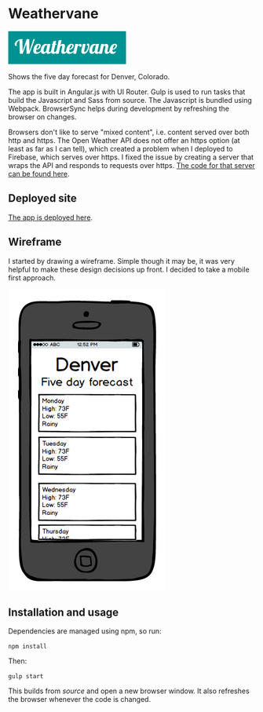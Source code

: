 # Weathervane
![Weathervane logo](weathervane-logo.png)

Shows the five day forecast for Denver, Colorado.

The app is built in Angular.js with UI Router. Gulp is used to run tasks that build the Javascript and Sass from source. The Javascript is bundled using Webpack. BrowserSync helps during development by refreshing the browser on changes.

Browsers don't like to serve "mixed content", i.e. content served over both http and https. The Open Weather API does not offer an https option (at least as far as I can tell), which created a problem when I deployed to Firebase, which serves over https. I fixed the issue by creating a server that wraps the API and responds to requests over https. [The code for that server can be found here](https://github.com/BillyZac/weather-api).

## Deployed site
[The app is deployed here](https://weather-vane.firebaseapp.com/#/).

## Wireframe
I started by drawing a wireframe. Simple though it may be, it was very helpful to make these design decisions up front. I decided to take a mobile first approach.

![Weathervane wireframe](weathervane-wireframe.png)

## Installation and usage
Dependencies are managed using npm, so run:

```
npm install
```

Then:

```
gulp start
```

This builds from _source_ and open a new browser window. It also refreshes the browser whenever the code is changed.
